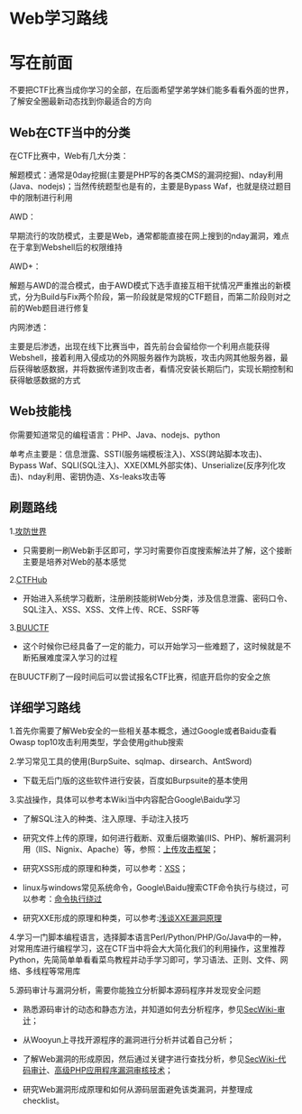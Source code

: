 # Web学习路线

# 写在前面

不要把CTF比赛当成你学习的全部，在后面希望学弟学妹们能多看看外面的世界，了解安全圈最新动态找到你最适合的方向

## Web在CTF当中的分类

在CTF比赛中，Web有几大分类：

解题模式：通常是0day挖掘(主要是PHP写的各类CMS的漏洞挖掘)、nday利用(Java、nodejs)；当然传统题型也是有的，主要是Bypass Waf，也就是绕过题目中的限制进行利用

AWD：

早期流行的攻防模式，主要是Web，通常都能直接在网上搜到的nday漏洞，难点在于拿到Webshell后的权限维持

AWD+：

解题与AWD的混合模式，由于AWD模式下选手直接互相干扰情况严重推出的新模式，分为Build与Fix两个阶段，第一阶段就是常规的CTF题目，而第二阶段则对之前的Web题目进行修复

内网渗透：

主要是后渗透，出现在线下比赛当中，首先前台会留给你一个利用点能获得Webshell，接着利用入侵成功的外网服务器作为跳板，攻击内网其他服务器，最后获得敏感数据，并将数据传递到攻击者，看情况安装长期后门，实现长期控制和获得敏感数据的方式

## Web技能栈

你需要知道常见的编程语言：PHP、Java、nodejs、python

单考点主要是：信息泄露、SSTI(服务端模板注入)、XSS(跨站脚本攻击)、Bypass Waf、SQLI(SQL注入)、XXE(XML外部实体)、Unserialize(反序列化攻击)、nday利用、密钥伪造、Xs-leaks攻击等

## 刷题路线

1.[攻防世界](https://adworld.xctf.org.cn/)

- 只需要刷一刷Web新手区即可，学习时需要你百度搜索解法并了解，这个接断主要是培养对Web的基本感觉

2.[CTFHub](https://www.ctfhub.com/)

- 开始进入系统学习截断，注册刷技能树Web分类，涉及信息泄露、密码口令、SQL注入、XSS、XSS、文件上传、RCE、SSRF等

3.[BUUCTF](https://buuoj.cn/)

- 这个时候你已经具备了一定的能力，可以开始学习一些难题了，这时候就是不断拓展难度深入学习的过程

在BUUCTF刷了一段时间后可以尝试报名CTF比赛，彻底开启你的安全之旅

## 详细学习路线

1.首先你需要了解Web安全的一些相关基本概念，通过Google或者Baidu查看Owasp top10攻击利用类型，学会使用github搜索

2.学习常见工具的使用(BurpSuite、sqlmap、dirsearch、AntSword)

- 下载无后门版的这些软件进行安装，百度如Burpsuite的基本使用

3.实战操作，具体可以参考本Wiki当中内容配合Google\Baidu学习

- 了解SQL注入的种类、注入原理、手动注入技巧

- 研究文件上传的原理，如何进行截断、双重后缀欺骗(IIS、PHP)、解析漏洞利用（IIS、Nignix、Apache）等，参照：[上传攻击框架](http://www.owasp.org.cn/OWASP_Training/Upload_Attack_Framework.pdf)；

- 研究XSS形成的原理和种类，可以参考：[XSS](http://www.sec-wiki.com/news/search?wd=XSS)；

- linux与windows常见系统命令，Google\Baidu搜索CTF命令执行与绕过，可以参考：[命令执行绕过](https://blog.csdn.net/solitudi/article/details/109837640?ops_request_misc=%257B%2522request%255Fid%2522%253A%2522163092289416780274180140%2522%252C%2522scm%2522%253A%252220140713.130102334.pc%255Fblog.%2522%257D&request_id=163092289416780274180140&biz_id=0&utm_medium=distribute.pc_search_result.none-task-blog-2~blog~first_rank_v2~rank_v29-1-109837640.pc_v2_rank_blog_default&utm_term=%E5%91%BD%E4%BB%A4%E6%89%A7%E8%A1%8C&spm=1018.2226.3001.4450)

- 研究XXE形成的原理和种类，可以参考:[浅谈XXE漏洞原理](https://www.dazhuanlan.com/i9zer/topics/1191073)

4.学习一门脚本编程语言，选择脚本语言Perl/Python/PHP/Go/Java中的一种，对常用库进行编程学习，这在CTF当中将会大大简化我们的利用操作，这里推荐Python，先简简单单看看菜鸟教程并动手学习即可，学习语法、正则、文件、网络、多线程等常用库

5.源码审计与漏洞分析，需要你能独立分析脚本源码程序并发现安全问题

- 熟悉源码审计的动态和静态方法，并知道如何去分析程序，参见[SecWiki-审计](http://www.sec-wiki.com/news/search?wd=审计)；

- 从Wooyun上寻找开源程序的漏洞进行分析并试着自己分析；

- 了解Web漏洞的形成原因，然后通过关键字进行查找分析，参见[SecWiki-代码审计](http://www.sec-wiki.com/news/search?wd=代码审计)、[高级PHP应用程序漏洞审核技术](https://code.google.com/p/pasc2at/wiki/SimplifiedChinese)；

- 研究Web漏洞形成原理和如何从源码层面避免该类漏洞，并整理成checklist。



